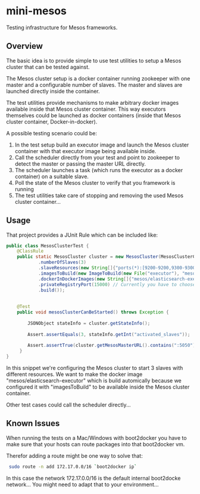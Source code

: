 # mini-mesos
Testing infrastructure for Mesos frameworks. 

## Overview

The basic idea is to provide simple to use test utilities to setup a Mesos cluster that can be tested against.

The Mesos cluster setup is a docker container running zookeeper with one master and a configurable number of slaves. 
The master and slaves are launched directly inside the container.

The test utilities provide mechanisms to make arbitrary docker images available inside that Mesos cluster container.
This way executors themselves could be launched as docker containers (inside that Mesos cluster container, Docker-in-docker). 

A possible testing scenario could be:
 
 1. In the test setup build an executor image and launch the Mesos cluster container with that executor image being available inside.
 2. Call the scheduler directly from your test and point to zookeeper to detect the master or passing the master URL directly.
 3. The scheduler launches a task (which runs the executor as a docker container) on a suitable slave.
 4. Poll the state of the Mesos cluster to verify that you framework is running
 5. The test utilities take care of stopping and removing the used Mesos cluster container...


## Usage

That project provides a JUnit Rule which can be included like:



```java
public class MesosClusterTest {
    @ClassRule
    public static MesosCluster cluster = new MesosCluster(MesosClusterConfig.builder()
            .numberOfSlaves(3)
            .slaveResources(new String[]{"ports(*):[9200-9200,9300-9300]","ports(*):[9201-9201,9301-9301]","ports(*):[9202-9202,9302-9302]"})
            .imagesToBuild(new ImageToBuild(new File("executor"), "mesos/elasticsearch-executor")) // in our project the executor directory contains the Dockerfile to build the executor 
            .dockerInDockerImages(new String[]{"mesos/elasticsearch-executor"})
            .privateRegistryPort(15000) // Currently you have to choose an unused port by yourself (e.g. unique per Jenkins-Job)
            .build());
            
            
    @Test
    public void mesosClusterCanBeStarted() throws Exception {
    
        JSONObject stateInfo = cluster.getStateInfo();
    
        Assert.assertEquals(3, stateInfo.getInt("activated_slaves"));
        
        Assert.assertTrue(cluster.getMesosMasterURL().contains(":5050"));
     }
}
```

In this snippet we're configuring the Mesos cluster to start 3 slaves with different resources. We want to make the 
docker image "mesos/elasticsearch-executor" which is build automically because we configured it with "imagesToBuild" to
be available inside the Mesos cluster container. 

Other test cases could call the scheduler directly...


## Known Issues 

When running the tests on a Mac/Windows with boot2docker you have to make sure that your hosts can route packages into that boot2docker vm.

Therefor adding a route might be one way to solve that:
```bash
 sudo route -n add 172.17.0.0/16 `boot2docker ip`

```
In this case the network  172.17.0.0/16 is the default internal boot2docke network... You might need to adapt that to your environment...  